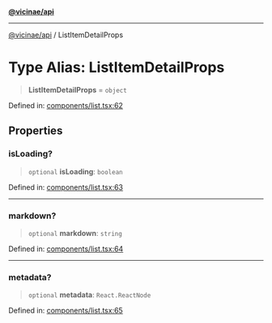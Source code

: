 [**@vicinae/api**](../README.md)

***

[@vicinae/api](../README.md) / ListItemDetailProps

# Type Alias: ListItemDetailProps

> **ListItemDetailProps** = `object`

Defined in: [components/list.tsx:62](https://github.com/vicinaehq/vicinae/blob/c742d5fc509336339909dd669955b863f086bf4e/api/src/api/components/list.tsx#L62)

## Properties

### isLoading?

> `optional` **isLoading**: `boolean`

Defined in: [components/list.tsx:63](https://github.com/vicinaehq/vicinae/blob/c742d5fc509336339909dd669955b863f086bf4e/api/src/api/components/list.tsx#L63)

***

### markdown?

> `optional` **markdown**: `string`

Defined in: [components/list.tsx:64](https://github.com/vicinaehq/vicinae/blob/c742d5fc509336339909dd669955b863f086bf4e/api/src/api/components/list.tsx#L64)

***

### metadata?

> `optional` **metadata**: `React.ReactNode`

Defined in: [components/list.tsx:65](https://github.com/vicinaehq/vicinae/blob/c742d5fc509336339909dd669955b863f086bf4e/api/src/api/components/list.tsx#L65)
